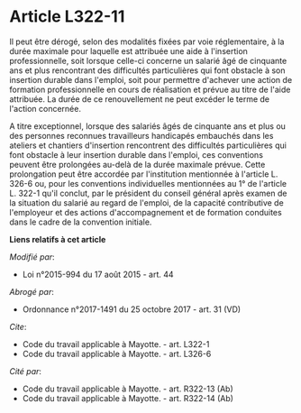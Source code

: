 # Article L322-11

Il peut être dérogé, selon des modalités fixées par voie réglementaire, à la durée maximale pour laquelle est attribuée une
aide à l'insertion professionnelle, soit lorsque celle-ci concerne un salarié âgé de cinquante ans et plus
rencontrant des difficultés particulières qui font obstacle à son insertion durable dans l'emploi, soit pour permettre
d'achever une action de formation professionnelle en cours de réalisation et prévue au titre de l'aide attribuée. La durée de
ce renouvellement ne peut excéder le terme de l'action concernée. 

A titre exceptionnel, lorsque des salariés âgés de cinquante ans et plus ou des personnes reconnues travailleurs handicapés
embauchés dans les ateliers et chantiers d'insertion rencontrent des difficultés particulières qui font obstacle à leur
insertion durable dans l'emploi, ces conventions peuvent être prolongées au-delà de la durée maximale prévue. Cette
prolongation peut être accordée par l'institution mentionnée à l'article L. 326-6 ou, pour les conventions individuelles
mentionnées au 1° de l'article L. 322-1 qu'il conclut, par le président du conseil général après examen de la situation du
salarié au regard de l'emploi, de la capacité contributive de l'employeur et des actions d'accompagnement et de formation
conduites dans le cadre de la convention initiale.

**Liens relatifs à cet article**

_Modifié par_:

  - Loi n°2015-994 du 17 août 2015 - art. 44

_Abrogé par_:

  - Ordonnance n°2017-1491 du 25 octobre 2017 - art. 31 (VD)

_Cite_:

  - Code du travail applicable à Mayotte. - art. L322-1
  - Code du travail applicable à Mayotte. - art. L326-6

_Cité par_:

  - Code du travail applicable à Mayotte. - art. R322-13 (Ab)
  - Code du travail applicable à Mayotte. - art. R322-14 (Ab)
